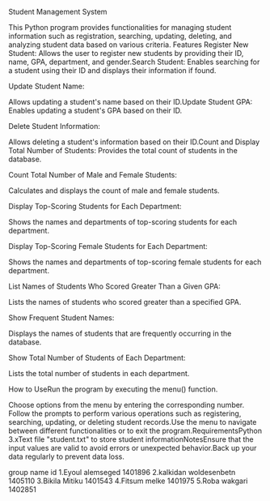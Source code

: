   Student Management System

  
This Python program provides functionalities for managing student information such as registration, searching, updating, deleting, and analyzing student data based on various criteria.
       Features
     Register New Student: 
Allows the user to register new students by providing their ID, name, GPA, department, and gender.Search Student: Enables searching for a student using their ID and displays their information if found.

Update Student Name: 

Allows updating a student's name based on their ID.Update Student GPA: Enables updating a student's GPA based on their ID.

Delete Student Information:

Allows deleting a student's information based on their ID.Count and Display Total Number of Students: Provides the total count of students in the database.

Count Total Number of Male and Female Students:

Calculates and displays the count of male and female students.

Display Top-Scoring Students for Each Department: 

Shows the names and departments of top-scoring students for each department.

Display Top-Scoring Female Students for Each Department: 

Shows the names and departments of top-scoring female students for each department.

List Names of Students Who Scored Greater Than a Given GPA: 

Lists the names of students who scored greater than a specified GPA.

Show Frequent Student Names: 

Displays the names of students that are frequently occurring in the database.

Show Total Number of Students of Each Department: 

Lists the total number of students in each department.

How to UseRun the program by executing the menu() function.

Choose options from the menu by entering the corresponding number.
Follow the prompts to perform various operations such as registering, searching, updating, or deleting student records.Use the menu to navigate between different functionalities or to exit the program.RequirementsPython 3.xText file "student.txt" to store student informationNotesEnsure that the input values are valid to avoid errors or unexpected behavior.Back up your data regularly to prevent data loss.

group name                      id
1.Eyoul alemseged            1401896
2.kalkidan woldesenbetn      1405110
3.Bikila Mitiku              1401543
4.Fitsum melke               1401975
5.Roba wakgari               1402851
